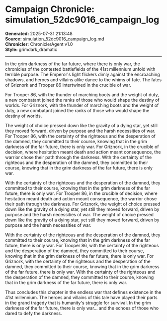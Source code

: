 # Campaign Chronicle: simulation_52dc9016_campaign_log

**Generated:** 2025-07-31 21:13:48  
**Source:** simulation_52dc9016_campaign_log.md  
**Chronicler:** ChroniclerAgent v1.0  
**Style:** grimdark_dramatic  

---

In the grim darkness of the far future, where there is only war, the chronicles of the contested battlefields of the 41st millennium unfold with terrible purpose. The Emperor's light flickers dimly against the encroaching shadows, and heroes and villains alike dance to the whims of fate. The fates of Griznork and Trooper 86 intertwined in the crucible of war.

For Trooper 86, with the thunder of marching boots and the weight of duty, a new combatant joined the ranks of those who would shape the destiny of worlds. For Griznork, with the thunder of marching boots and the weight of duty, a new combatant joined the ranks of those who would shape the destiny of worlds. 

The weight of choice pressed down like the gravity of a dying star, yet still they moved forward, driven by purpose and the harsh necessities of war. For Trooper 86, with the certainty of the righteous and the desperation of the damned, they committed to their course, knowing that in the grim darkness of the far future, there is only war. For Griznork, in the crucible of decision, where hesitation meant death and action meant consequence, the warrior chose their path through the darkness. With the certainty of the righteous and the desperation of the damned, they committed to their course, knowing that in the grim darkness of the far future, there is only war. 

With the certainty of the righteous and the desperation of the damned, they committed to their course, knowing that in the grim darkness of the far future, there is only war. For Trooper 86, in the crucible of decision, where hesitation meant death and action meant consequence, the warrior chose their path through the darkness. For Griznork, the weight of choice pressed down like the gravity of a dying star, yet still they moved forward, driven by purpose and the harsh necessities of war. The weight of choice pressed down like the gravity of a dying star, yet still they moved forward, driven by purpose and the harsh necessities of war. 

With the certainty of the righteous and the desperation of the damned, they committed to their course, knowing that in the grim darkness of the far future, there is only war. For Trooper 86, with the certainty of the righteous and the desperation of the damned, they committed to their course, knowing that in the grim darkness of the far future, there is only war. For Griznork, with the certainty of the righteous and the desperation of the damned, they committed to their course, knowing that in the grim darkness of the far future, there is only war. With the certainty of the righteous and the desperation of the damned, they committed to their course, knowing that in the grim darkness of the far future, there is only war.

Thus concludes this chapter in the endless war that defines existence in the 41st millennium. The heroes and villains of this tale have played their parts in the grand tragedy that is humanity's struggle for survival. In the grim darkness of the far future, there is only war... and the echoes of those who dared to defy the darkness.